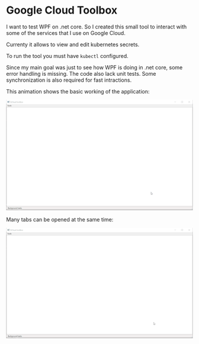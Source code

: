 # Google Cloud Toolbox

I want to test WPF on .net core. So I created this small tool to interact with some of the services that I use on Google Cloud.

Currenty it allows to view and edit kubernetes secrets.

To run the tool you must have `kubectl` configured.

Since my main goal was just to see how WPF is doing in .net core, some error handling is missing. The code also lack unit tests. Some synchronization is also required for fast intractions.

This animation shows the basic working of the application:

![](gcloud-toolbox.gif)

Many tabs can be opened at the same time:

![](gcloud-toolbox-1.gif)
